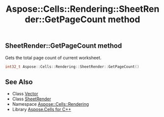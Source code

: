 ﻿---
title: Aspose::Cells::Rendering::SheetRender::GetPageCount method
linktitle: GetPageCount
second_title: Aspose.Cells for C++ API Reference
description: 'Aspose::Cells::Rendering::SheetRender::GetPageCount method. Gets the total page count of current worksheet in C++.'
type: docs
weight: 600
url: /cpp/aspose.cells.rendering/sheetrender/getpagecount/
---
## SheetRender::GetPageCount method


Gets the total page count of current worksheet.

```cpp
int32_t Aspose::Cells::Rendering::SheetRender::GetPageCount()
```

## See Also

* Class [Vector](../../../aspose.cells/vector/)
* Class [SheetRender](../)
* Namespace [Aspose::Cells::Rendering](../../)
* Library [Aspose.Cells for C++](../../../)

